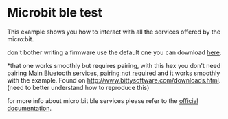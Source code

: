 # Microbit ble test
This example shows you how to interact with all the services offered by the micro:bit.

don't bother writing a firmware use the default one you can download [here](https://lancaster-university.github.io/microbit-docs/resources/BBC_MICROBIT_OOB_FINAL.zip).

*that one works smoothly but requires pairing, with this hex you don't need pairing
[Main Bluetooth services, pairing not required](https://drive.google.com/uc?id=0B2Ud_NaMFsQSdm1BMVMtN3F4a3c&export=download) and it works smoothly with the example. Found on http://www.bittysoftware.com/downloads.html. (need to better understand how to reproduce this)


for more info about micro:bit ble services please refer to the [official documentation](https://lancaster-university.github.io/microbit-docs/ble/profile/).

